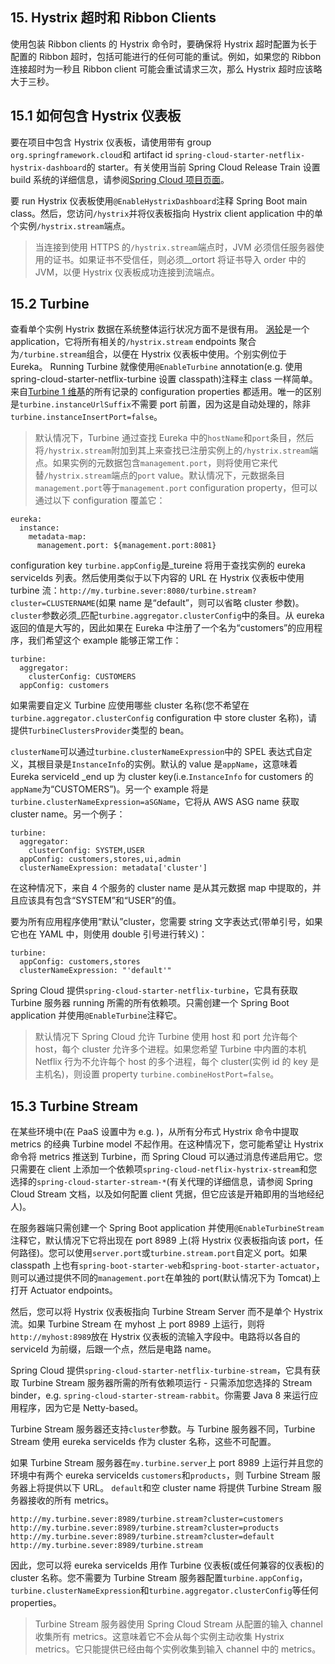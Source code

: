 <section class="normal markdown-section">
<div id="content">
<h1>15. Hystrix 超时和 Ribbon Clients</h1>
<div><ins class="adsbygoogle" style="display:block; text-align:center;" data-ad-layout="in-article" data-ad-format="fluid" data-ad-client="ca-pub-6108808167664152" data-ad-slot="6964403648"></ins>
<script>
(adsbygoogle = window.adsbygoogle || []).push({});
</script></div>
<div><p>使用包装 Ribbon clients 的 Hystrix 命令时，要确保将 Hystrix 超时配置为长于配置的 Ribbon 超时，包括可能进行的任何可能的重试。例如，如果您的 Ribbon 连接超时为一秒且 Ribbon client 可能会重试请求三次，那么 Hystrix 超时应该略大于三秒。</p>
<h2 id="如何包含-hystrix-仪表板"><a href="#netflix-hystrix-dashboard-starter" id="netflix-hystrix-dashboard-starter"></a> 15.1 如何包含 Hystrix 仪表板</h2>
<p>要在项目中包含 Hystrix 仪表板，请使用带有 group <code>org.springframework.cloud</code>和 artifact id <code>spring-cloud-starter-netflix-hystrix-dashboard</code>的 starter。有关使用当前 Spring Cloud Release Train 设置 build 系统的详细信息，请参阅<a href="https://projects.spring.io/spring-cloud/" target="_blank" rel="noopener noreferrer">Spring Cloud 项目页面</a>。</p>
<p>要 run Hystrix 仪表板使用<code>@EnableHystrixDashboard</code>注释 Spring Boot main class。然后，您访问<code>/hystrix</code>并将仪表板指向 Hystrix client application 中的单个实例<code>/hystrix.stream</code>端点。</p>
<blockquote><p>当连接到使用 HTTPS 的<code>/hystrix.stream</code>端点时，JVM 必须信任服务器使用的证书。如果证书不受信任，则必须__ortort 将证书导入 order 中的 JVM，以便 Hystrix 仪表板成功连接到流端点。</p>
</blockquote>
<h2 id="turbine"><a href="#_turbine" id="_turbine"></a> 15.2 Turbine</h2>
<p>查看单个实例 Hystrix 数据在系统整体运行状况方面不是很有用。 <a href="https://github.com/Netflix/Turbine" target="_blank" rel="noopener noreferrer">涡轮</a>是一个 application，它将所有相关的<code>/hystrix.stream</code> endpoints 聚合为<code>/turbine.stream</code>组合，以便在 Hystrix 仪表板中使用。个别实例位于 Eureka。 Running Turbine 就像使用<code>@EnableTurbine</code> annotation(e.g. 使用 spring-cloud-starter-netflix-turbine 设置 classpath)注释主 class 一样简单。来自<a href="https://github.com/Netflix/Turbine/wiki/Configuration-(1.x)" target="_blank" rel="noopener noreferrer">Turbine 1 维基</a>的所有记录的 configuration properties 都适用。唯一的区别是<code>turbine.instanceUrlSuffix</code>不需要 port 前置，因为这是自动处理的，除非<code>turbine.instanceInsertPort=false</code>。</p>
<blockquote><p>默认情况下，Turbine 通过查找 Eureka 中的<code>hostName</code>和<code>port</code>条目，然后将<code>/hystrix.stream</code>附加到其上来查找已注册实例上的<code>/hystrix.stream</code>端点。如果实例的元数据包含<code>management.port</code>，则将使用它来代替<code>/hystrix.stream</code>端点的<code>port</code> value。默认情况下，元数据条目<code>management.port</code>等于<code>management.port</code> configuration property，但可以通过以下 configuration 覆盖它：</p>
</blockquote>
<pre><code class="language-">eureka:
  instance:
    metadata-map:
      management.port: ${management.port:8081}
</code></pre>
<p>configuration key <code>turbine.appConfig</code>是_tureine 将用于查找实例的 eureka serviceIds 列表。然后使用类似于以下内容的 URL 在 Hystrix 仪表板中使用 turbine 流：<code>http://my.turbine.sever:8080/turbine.stream?cluster=CLUSTERNAME</code>(如果 name 是“default”，则可以省略 cluster 参数)。 <code>cluster</code>参数必须_匹配<code>turbine.aggregator.clusterConfig</code>中的条目。从 eureka 返回的值是大写的，因此如果在 Eureka 中注册了一个名为“customers”的应用程序，我们希望这个 example 能够正常工作：</p>
<pre><code class="language-">turbine:
  aggregator:
    clusterConfig: CUSTOMERS
  appConfig: customers
</code></pre>
<p>如果需要自定义 Turbine 应使用哪些 cluster 名称(您不希望在<code>turbine.aggregator.clusterConfig</code> configuration 中 store cluster 名称)，请提供<code>TurbineClustersProvider</code>类型的 bean。</p>
<p><code>clusterName</code>可以通过<code>turbine.clusterNameExpression</code>中的 SPEL 表达式自定义，其根目录是<code>InstanceInfo</code>的实例。默认的 value 是<code>appName</code>，这意味着 Eureka serviceId _end up 为 cluster key(i.e.<code>InstanceInfo</code> for customers 的<code>appName</code>为“CUSTOMERS”)。另一个 example 将是<code>turbine.clusterNameExpression=aSGName</code>，它将从 AWS ASG name 获取 cluster name。另一个例子：</p>
<pre><code class="language-">turbine:
  aggregator:
    clusterConfig: SYSTEM,USER
  appConfig: customers,stores,ui,admin
  clusterNameExpression: metadata['cluster']
</code></pre>
<p>在这种情况下，来自 4 个服务的 cluster name 是从其元数据 map 中提取的，并且应该具有包含“SYSTEM”和“USER”的值。</p>
<p>要为所有应用程序使用“默认”cluster，您需要 string 文字表达式(带单引号，如果它也在 YAML 中，则使用 double 引号进行转义)：</p>
<pre><code class="language-">turbine:
  appConfig: customers,stores
  clusterNameExpression: "'default'"
</code></pre>
<p>Spring Cloud 提供<code>spring-cloud-starter-netflix-turbine</code>，它具有获取 Turbine 服务器 running 所需的所有依赖项。只需创建一个 Spring Boot application 并使用<code>@EnableTurbine</code>注释它。</p>
<blockquote><p>默认情况下 Spring Cloud 允许 Turbine 使用 host 和 port 允许每个 host，每个 cluster 允许多个进程。如果您希望 Turbine 中内置的本机 Netflix 行为不允许每个 host 的多个进程，每个 cluster(实例 id 的 key 是主机名)，则设置 property <code>turbine.combineHostPort=false</code>。</p>
</blockquote>
<h2 id="turbine-stream"><a href="#_turbine_stream" id="_turbine_stream"></a> 15.3 Turbine Stream</h2>
<p>在某些环境中(在 PaaS 设置中为 e.g. )，从所有分布式 Hystrix 命令中提取 metrics 的经典 Turbine model 不起作用。在这种情况下，您可能希望让 Hystrix 命令将 metrics 推送到 Turbine，而 Spring Cloud 可以通过消息传递启用它。您只需要在 client 上添加一个依赖项<code>spring-cloud-netflix-hystrix-stream</code>和您选择的<code>spring-cloud-starter-stream-*</code>(有关代理的详细信息，请参阅 Spring Cloud Stream 文档，以及如何配置 client 凭据，但它应该是开箱即用的当地经纪人)。</p>
<p>在服务器端只需创建一个 Spring Boot application 并使用<code>@EnableTurbineStream</code>注释它，默认情况下它将出现在 port 8989 上(将 Hystrix 仪表板指向该 port，任何路径)。您可以使用<code>server.port</code>或<code>turbine.stream.port</code>自定义 port。如果 classpath 上也有<code>spring-boot-starter-web</code>和<code>spring-boot-starter-actuator</code>，则可以通过提供不同的<code>management.port</code>在单独的 port(默认情况下为 Tomcat)上打开 Actuator endpoints。</p>
<p>然后，您可以将 Hystrix 仪表板指向 Turbine Stream Server 而不是单个 Hystrix 流。如果 Turbine Stream 在 myhost 上 port 8989 上运行，则将<code>http://myhost:8989</code>放在 Hystrix 仪表板的流输入字段中。电路将以各自的 serviceId 为前缀，后跟一个点，然后是电路 name。</p>
<p>Spring Cloud 提供<code>spring-cloud-starter-netflix-turbine-stream</code>，它具有获取 Turbine Stream 服务器所需的所有依赖项运行 - 只需添加您选择的 Stream binder，e.g. <code>spring-cloud-starter-stream-rabbit</code>。你需要 Java 8 来运行应用程序，因为它是 Netty-based。</p>
<p>Turbine Stream 服务器还支持<code>cluster</code>参数。与 Turbine 服务器不同，Turbine Stream 使用 eureka serviceIds 作为 cluster 名称，这些不可配置。</p>
<p>如果 Turbine Stream 服务器在<code>my.turbine.server</code>上 port 8989 上运行并且您的环境中有两个 eureka serviceIds <code>customers</code>和<code>products</code>，则 Turbine Stream 服务器上将提供以下 URL。 <code>default</code>和空 cluster name 将提供 Turbine Stream 服务器接收的所有 metrics。</p>
<pre><code class="language-">http://my.turbine.sever:8989/turbine.stream?cluster=customers
http://my.turbine.sever:8989/turbine.stream?cluster=products
http://my.turbine.sever:8989/turbine.stream?cluster=default
http://my.turbine.sever:8989/turbine.stream
</code></pre>
<p>因此，您可以将 eureka serviceIds 用作 Turbine 仪表板(或任何兼容的仪表板)的 cluster 名称。您不需要为 Turbine Stream 服务器配置<code>turbine.appConfig</code>，<code>turbine.clusterNameExpression</code>和<code>turbine.aggregator.clusterConfig</code>等任何 properties。</p>
<blockquote><p>Turbine Stream 服务器使用 Spring Cloud Stream 从配置的输入 channel 收集所有 metrics。这意味着它不会从每个实例主动收集 Hystrix metrics。它只能提供已经由每个实例收集到输入 channel 中的 metrics。</p>
</blockquote>
</div>
</div>
</section>